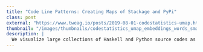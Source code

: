 ```yaml
---
title: "Code Line Patterns: Creating Maps of Stackage and PyPi"
class: post
external: "https://www.tweag.io/posts/2019-08-01-codestatistics-umap.html"
thumbnail: "/images/thumbnails/codestatistics_umap_embeddings_words_small.png"
description: |
  We visualize large collections of Haskell and Python source codes as 2D maps using methods from Natural Language Processing (NLP) and dimensionality reduction and find a surprisingly rich structure for both languages. Clustering on the 2D maps allows us to identify common patterns in source code which give rise to these structures. Finally, we discuss this first analysis in the context of advanced machine learning.
---
```

